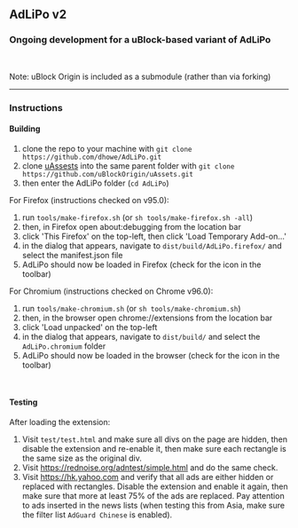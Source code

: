 ## AdLiPo v2

### Ongoing development for a uBlock-based variant of AdLiPo

<br>

Note: uBlock Origin is included as a submodule (rather than via forking)

<hr>

### Instructions

#### Building

1. clone the repo to your machine with `git clone https://github.com/dhowe/AdLiPo.git`
2. clone [uAssests](https://github.com/uBlockOrigin/uAssets) into the same parent folder with  `git clone https://github.com/uBlockOrigin/uAssets.git`
2. then enter the AdLiPo folder (`cd AdLiPo`)

 For Firefox (instructions checked on v95.0):
1. run `tools/make-firefox.sh` (or `sh tools/make-firefox.sh -all`)
2. then, in Firefox open about:debugging from the location bar
3. click 'This Firefox' on the top-left, then click 'Load Temporary Add-on...'
5. in the dialog that appears, navigate to `dist/build/AdLiPo.firefox/` and select the manifest.json file
6. AdLiPo should now be loaded in Firefox (check for the icon in the toolbar)

For Chromium (instructions checked on Chrome v96.0):
1. run `tools/make-chromium.sh` (or `sh tools/make-chromium.sh`)
2. then, in the browser open chrome://extensions from the location bar
3. click 'Load unpacked' on the top-left
4. in the dialog that appears, navigate to `dist/build/` and select the `AdLiPo.chromium` folder
5. AdLiPo should now be loaded in the browser (check for the icon in the toolbar)

<br> 

#### Testing

After loading the extension:

1. Visit `test/test.html` and make sure all divs on the page are hidden, then disable the extension and re-enable it, then make sure each rectangle is the same size as the original div.
2. Visit https://rednoise.org/adntest/simple.html and do the same check.
3. Visit https://hk.yahoo.com and verify that all ads are either hidden or replaced with rectangles. Disable the extension and enable it again, then make sure that more at least 75% of the ads are replaced. Pay attention to ads inserted in the news lists (when testing this from Asia, make sure the filter list `AdGuard Chinese` is enabled).
